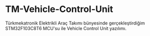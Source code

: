 # TM-Vehicle-Control-Unit
Türkmekatronik Elektrikli Araç Takımı bünyesinde gerçekleştirdiğim STM32F103C8T6 MCU'su ile Vehicle Control Unit yazılımı.
